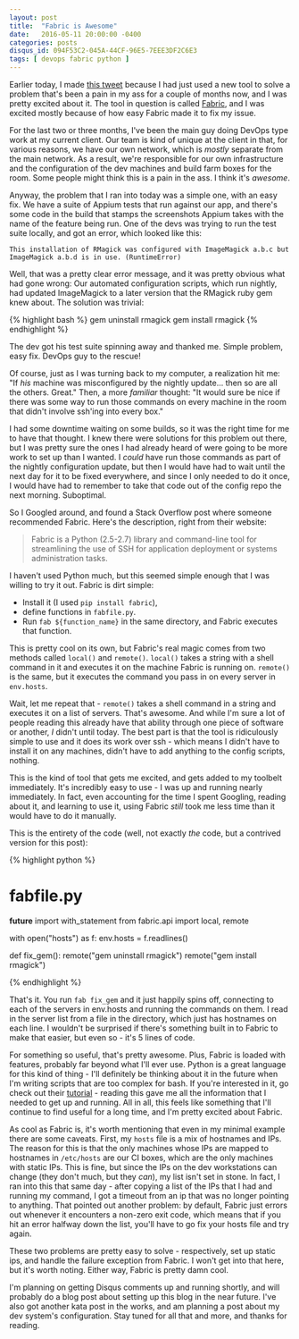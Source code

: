 ```yaml
---
layout: post
title:  "Fabric is Awesome"
date:   2016-05-11 20:00:00 -0400
categories: posts 
disqus_id: 094F53C2-045A-44CF-96E5-7EEE3DF2C6E3
tags: [ devops fabric python ]
---
```


Earlier today, I made [this tweet](https://twitter.com/EpicColeman/status/730448832031502336)  because I had just used a new tool to solve a problem that's
been a pain in my ass for a couple of months now, and I was pretty excited about
it. The tool in question is called [Fabric](http://www.fabfile.org/), and I was
excited mostly because of how easy Fabric made it to fix my issue.

For the last two or three months, I've been the main guy doing DevOps type work
at my current client. Our team is kind of unique at the client in that, for various reasons,  we have
our own network, which is _mostly_ separate from the main network. As a result, we're responsible for our own infrastructure
and the configuration of the dev machines and build farm boxes for the room. Some people might think this is a pain in the ass. I think it's *awesome*. 


Anyway, the problem that I ran into today was a simple one, with an easy fix. We
have a suite of Appium tests that run against our app, and there's some code in
the build that stamps the screenshots Appium takes with the name of the feature
being run. One of the devs was trying to run the test suite locally, and got an
error, which looked like this: 

```
This installation of RMagick was configured with ImageMagick a.b.c but
ImageMagick a.b.d is in use. (RuntimeError)
```

Well, that was a pretty clear error message, and it was pretty obvious what had
gone wrong: Our automated configuration scripts, which run nightly, had updated
ImageMagick to a later version that the RMagick ruby gem knew about. The
solution was trivial: 

{% highlight bash %}
gem uninstall rmagick
gem install rmagick
{% endhighlight %}

The dev got his test suite spinning away and thanked me. Simple problem, easy
fix. DevOps guy to the rescue! 
 
Of course, just as I was turning back to my computer, a realization hit me: "If
_his_ machine was misconfigured by the nightly update... then so are all the
others. Great." Then, a more _familiar_ thought: "It would sure be nice if there
was some way to run those commands on every machine in the room that didn't
involve ssh'ing into every box."

I had some downtime waiting on some builds, so it was the right time for me to have that thought. I knew there were solutions for this
problem out there, but I was pretty sure the ones I had already heard of were
going to be more work to set up than I wanted. I _could_ have run those commands as part of the nightly configuration update, but then I would have had to wait until the next day for it to be fixed everywhere, and since I only needed to do it once, I would have had to remember to take that code out of the config repo the next morning. Suboptimal.

So I Googled around, and found a Stack Overflow post where someone recommended Fabric. Here's the description, right from their website:
 
> Fabric is a Python (2.5-2.7) library and command-line tool for streamlining
> the use of SSH for application deployment or systems administration tasks.

I haven't used Python much, but this seemed simple enough that I was willing to
try it out. Fabric is dirt simple: 

* Install it (I used `pip install fabric`),
* define functions in `fabfile.py`. 
* Run `fab ${function_name}` in the same directory, and Fabric executes that function.

This is pretty cool on its own, but Fabric's real magic comes from two
methods called `local()` and `remote()`. `local()` takes a string with a shell
command in it and executes it on the machine Fabric is running on. `remote()` is
the same, but it executes the command you pass in on every server in
`env.hosts`. 

Wait, let me repeat that - `remote()` takes a shell command in a string and
executes it on a list of servers. That's awesome. And while I'm sure a lot of
people reading this already have that ability through one piece of software or
another, _I_ didn't until today. The best part is that the tool is ridiculously
simple to use and it does its work over ssh - which means I didn't have to
install it on any machines, didn't have to add anything to the config scripts,
nothing. 

This is the kind of tool that gets me excited, and gets added to my
toolbelt immediately. It's incredibly easy to use - I was up and running
nearly immediately. In fact, even accounting for the time I spent Googling,
reading about it, and learning to use it, using Fabric _still_ took me less time
than it would have to do it manually. 

This is the entirety of the code (well, not exactly _the_ code, but a contrived
version for this post): 

{% highlight python %}
# fabfile.py

__future__ import with_statement
from fabric.api import local, remote

with open("hosts") as f:
    env.hosts = f.readlines()

def fix_gem():
    remote("gem uninstall rmagick") 
    remote("gem install rmagick")
    
{% endhighlight %}

That's it. You run `fab fix_gem` and it just happily spins off, connecting to
each of the servers in env.hosts and running the commands on them. I read in the
server list from a file in the directory, which just has hostnames on each line.
I wouldn't be surprised if there's something built in to Fabric to make that
easier, but even so - it's 5 lines of code. 

For something so useful, that's pretty awesome. Plus, Fabric is loaded with
features, probably far beyond what I'll ever use. Python is a great language for
this kind of thing - I'll definitely be thinking about it in the future when I'm
writing scripts that are too complex for bash. If you're interested in it, go
check out their [tutorial](http://docs.fabfile.org/en/1.11/tutorial.html) -
reading this gave me all the information that I needed to get up and running.
All in all, this feels like something that I'll continue to find useful for a
long time, and I'm pretty excited about Fabric. 

As cool as Fabric is, it's worth mentioning that even in my minimal example
there are some caveats. First, my `hosts` file is a mix of hostnames and IPs. 
The reason for this is that the only machines whose IPs are mapped to hostnames 
in `/etc/hosts` are our CI boxes, which are the only machines with static IPs. 
This is fine, but since the IPs on the dev workstations can change (they don't
much, but they _can_), my list isn't set in stone. In fact, I ran into this that same day - after copying a list of the IPs that I had and running my command, I got a timeout from an ip that was no longer pointing to anything. That pointed out another
problem: by default, Fabric just errors out whenever it encounters a non-zero exit code, which means that if you hit an error halfway down the list, you'll have to go fix your hosts file and try again.

These two problems are pretty easy to solve - respectively, set up static ips, and handle the
failure exception from Fabric. I won't get into that here, but it's worth noting. 
Either way, Fabric is pretty damn cool.

I'm planning on getting Disqus comments up and running shortly, and will probably 
do a blog post about setting up this blog in the near future. I've also got 
another kata post in the works, and am planning a post about my dev system's
configuration. Stay tuned for all that and more, and thanks for reading.
